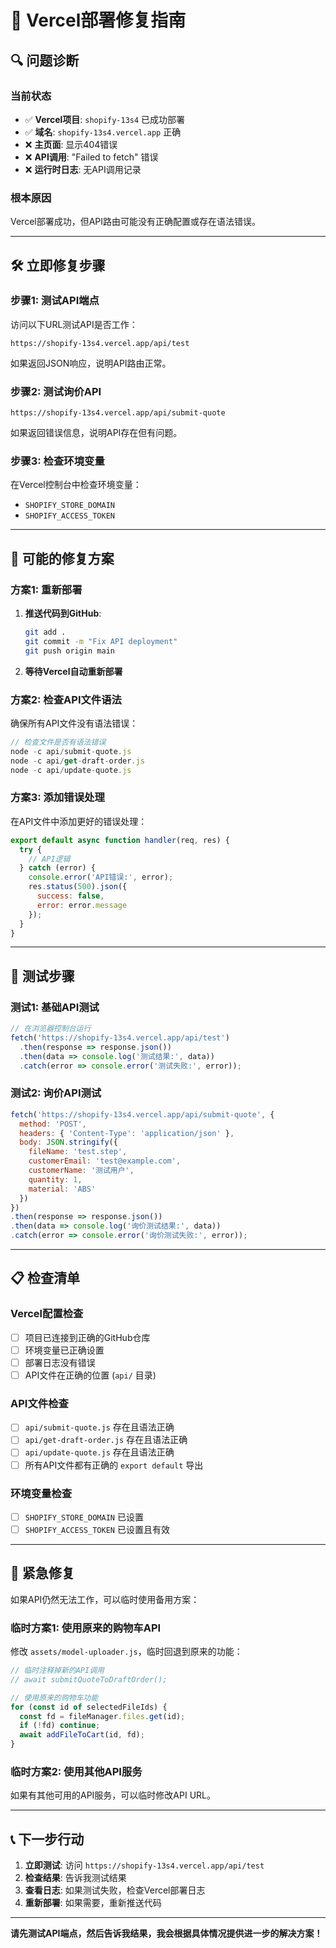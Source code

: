 # 🔧 Vercel部署修复指南

## 🔍 问题诊断

### 当前状态
- ✅ **Vercel项目**: `shopify-13s4` 已成功部署
- ✅ **域名**: `shopify-13s4.vercel.app` 正确
- ❌ **主页面**: 显示404错误
- ❌ **API调用**: "Failed to fetch" 错误
- ❌ **运行时日志**: 无API调用记录

### 根本原因
Vercel部署成功，但API路由可能没有正确配置或存在语法错误。

---

## 🛠️ 立即修复步骤

### 步骤1: 测试API端点
访问以下URL测试API是否工作：

```
https://shopify-13s4.vercel.app/api/test
```

如果返回JSON响应，说明API路由正常。

### 步骤2: 测试询价API
```
https://shopify-13s4.vercel.app/api/submit-quote
```

如果返回错误信息，说明API存在但有问题。

### 步骤3: 检查环境变量
在Vercel控制台中检查环境变量：
- `SHOPIFY_STORE_DOMAIN`
- `SHOPIFY_ACCESS_TOKEN`

---

## 🔧 可能的修复方案

### 方案1: 重新部署
1. **推送代码到GitHub**:
   ```bash
   git add .
   git commit -m "Fix API deployment"
   git push origin main
   ```

2. **等待Vercel自动重新部署**

### 方案2: 检查API文件语法
确保所有API文件没有语法错误：

```javascript
// 检查文件是否有语法错误
node -c api/submit-quote.js
node -c api/get-draft-order.js
node -c api/update-quote.js
```

### 方案3: 添加错误处理
在API文件中添加更好的错误处理：

```javascript
export default async function handler(req, res) {
  try {
    // API逻辑
  } catch (error) {
    console.error('API错误:', error);
    res.status(500).json({
      success: false,
      error: error.message
    });
  }
}
```

---

## 🧪 测试步骤

### 测试1: 基础API测试
```javascript
// 在浏览器控制台运行
fetch('https://shopify-13s4.vercel.app/api/test')
  .then(response => response.json())
  .then(data => console.log('测试结果:', data))
  .catch(error => console.error('测试失败:', error));
```

### 测试2: 询价API测试
```javascript
fetch('https://shopify-13s4.vercel.app/api/submit-quote', {
  method: 'POST',
  headers: { 'Content-Type': 'application/json' },
  body: JSON.stringify({
    fileName: 'test.step',
    customerEmail: 'test@example.com',
    customerName: '测试用户',
    quantity: 1,
    material: 'ABS'
  })
})
.then(response => response.json())
.then(data => console.log('询价测试结果:', data))
.catch(error => console.error('询价测试失败:', error));
```

---

## 📋 检查清单

### Vercel配置检查
- [ ] 项目已连接到正确的GitHub仓库
- [ ] 环境变量已正确设置
- [ ] 部署日志没有错误
- [ ] API文件在正确的位置 (`api/` 目录)

### API文件检查
- [ ] `api/submit-quote.js` 存在且语法正确
- [ ] `api/get-draft-order.js` 存在且语法正确
- [ ] `api/update-quote.js` 存在且语法正确
- [ ] 所有API文件都有正确的 `export default` 导出

### 环境变量检查
- [ ] `SHOPIFY_STORE_DOMAIN` 已设置
- [ ] `SHOPIFY_ACCESS_TOKEN` 已设置且有效

---

## 🚨 紧急修复

如果API仍然无法工作，可以临时使用备用方案：

### 临时方案1: 使用原来的购物车API
修改 `assets/model-uploader.js`，临时回退到原来的功能：

```javascript
// 临时注释掉新的API调用
// await submitQuoteToDraftOrder();

// 使用原来的购物车功能
for (const id of selectedFileIds) {
  const fd = fileManager.files.get(id);
  if (!fd) continue;
  await addFileToCart(id, fd);
}
```

### 临时方案2: 使用其他API服务
如果有其他可用的API服务，可以临时修改API URL。

---

## 📞 下一步行动

1. **立即测试**: 访问 `https://shopify-13s4.vercel.app/api/test`
2. **检查结果**: 告诉我测试结果
3. **查看日志**: 如果测试失败，检查Vercel部署日志
4. **重新部署**: 如果需要，重新推送代码

---

**请先测试API端点，然后告诉我结果，我会根据具体情况提供进一步的解决方案！**
